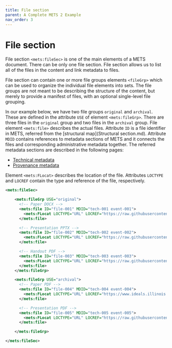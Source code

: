 ```yaml
---
title: File section
parent: A Complete METS 2 Example
nav_order: 3
---
```


# File section

File section `<mets:fileSec>` is one of the main elements of a METS document. There can be only one file section. File section allows us to list all of the files in the content and link metadata to files.

File section can contain one or more file groups elements `<fileGrp>` which can be used to organize the individual file elements into sets. The file groups are not meant to be describing the structure of the content, but merely to provide a manifest of files, with an optional single-level file grouping.

In our example below, we have two file groups `original` and `archival`. These are defined in the attribute `USE` of element `<mets:fileGrp>`. There are three files in the `original` group and two files in the `archival` group. File element `<mets:file>` describes the actual files. Attribute `ID` is a file identifier in METS, referred from the [structural map](Structural section.md). Attribute `MDID` contains references to metadata sections of METS and it connects the files and corresponding administrative metadata together. The referred metadata sections are described in the following pages:

- [Technical metadata](technical_metadata.md)
- [Provenance metadata](provenance_metadata.md)

Element `<mets:FLocat>` describes the location of the file. Attributes `LOCTYPE` and `LOCREF` contain the type and reference of the file, respectively.

```xml
<mets:fileSec>

    <mets:fileGrp USE="original">
      <!-- Paper DOCX -->
      <mets:file ID="file-001" MDID="tech-001 event-001">
        <mets:FLocat LOCTYPE="URL" LOCREF="https://raw.githubusercontent.com/mets/METS-board/master/iPres2023Tutorial/originalfiles/iPRES2023_METS_Tutorial.docx" />
      </mets:file>

      <!-- Presentation PPTX -->
      <mets:file ID="file-002" MDID="tech-002 event-002">
        <mets:FLocat LOCTYPE="URL" LOCREF="https://raw.githubusercontent.com/mets/METS-board/master/iPres2023Tutorial/originalfiles/1702_1A_Bredenberg.pptx" />
      </mets:file>

      <!-- Handout PDF -->
      <mets:file ID="file-003" MDID="tech-003 event-003">
        <mets:FLocat LOCTYPE="URL" LOCREF="https://raw.githubusercontent.com/mets/METS-board/master/iPres2023Tutorial/METS%20Exercise%20iPRES%202023.pdf" />
      </mets:file>
    </mets:fileGrp>

    <mets:fileGrp USE="archival">
      <!-- Paper PDF -->
      <mets:file ID="file-004" MDID="tech-004 event-004">
        <mets:FLocat LOCTYPE="URL" LOCREF="https://www.ideals.illinois.edu/items/128260/bitstreams/428885/object" />
      </mets:file>

      <!-- Presentation PDF -->
      <mets:file ID="file-005" MDID="tech-005 event-005">
        <mets:FLocat LOCTYPE="URL" LOCREF="https://raw.githubusercontent.com/mets/METS-board/master/iPres2023Tutorial/METS%20Tutorial%20iPRES%202023.pdf" />
      </mets:file>

    </mets:fileGrp>

</mets:fileSec>
```
